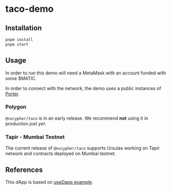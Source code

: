 # taco-demo

## Installation

```bash
pnpm install
pnpm start
```

## Usage

In order to run this demo will need a MetaMask with an account funded with some
$MATIC.

In order to connect with the network, the demo uses a public instances of
[Porter](https://docs.threshold.network/app-development/threshold-access-control-tac/porter).

### Polygon

`@nucypher/taco` is in an early release. We recommend **not** using it in
production _just yet_.

### Tapir - Mumbai Testnet

The current release of `@nucypher/taco` supports Ursulas working on Tapir
network and contracts deployed on Mumbai testnet.

## References

This dApp is based on
[useDapp example](https://github.com/EthWorks/useDapp/tree/master/packages/example).

